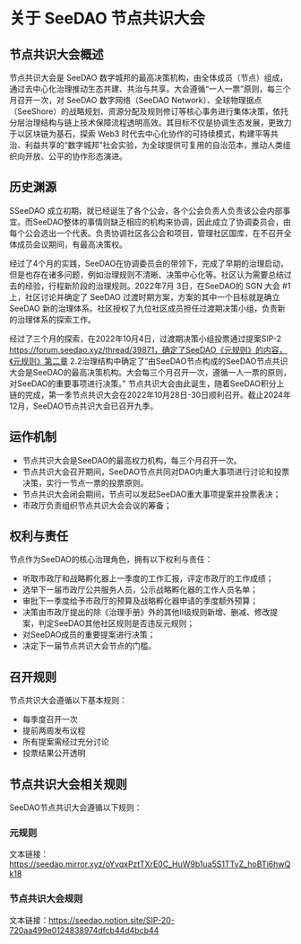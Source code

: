 # 关于 SeeDAO 节点共识大会

## 节点共识大会概述

节点共识大会是 SeeDAO 数字城邦的最高决策机构，由全体成员（节点）组成，通过去中心化治理推动生态共建、共治与共享。大会遵循“一人一票”原则，每三个月召开一次，对 SeeDAO 数字网络（SeeDAO Network）、全球物理据点（SeeShore）的战略规划、资源分配及规则修订等核心事务进行集体决策，依托分层治理结构与链上技术保障流程透明高效。其目标不仅是协调生态发展，更致力于以区块链为基石，探索 Web3 时代去中心化协作的可持续模式，构建平等共治、利益共享的“数字城邦”社会实验，为全球提供可复用的自治范本，推动人类组织向开放、公平的协作形态演进。

## 历史渊源

SSeeDAO 成立初期，就已经诞生了各个公会，各个公会负责人负责该公会内部事宜。而SeeDAO整体的事情则缺乏相应的机构来协调，因此成立了协调委员会，由每个公会选出一个代表。负责协调社区各公会和项目，管理社区国库，在不召开全体成员会议期间，有最高决策权。

经过了4个月的实践，SeeDAO在协调委员会的带领下，完成了早期的治理启动，但是也存在诸多问题，例如治理规则不清晰、决策中心化等。社区认为需要总结过去的经验，行程新阶段的治理规则。2022年7月 3日，在SeeDAO的 SGN 大会 #1 上，社区讨论并确定了 SeeDAO 过渡时期方案，方案的其中一个目标就是确立 SeeDAO 新的治理体系。社区授权了九位社区成员担任过渡期决策小组，负责新的治理体系的探索工作。

经过了三个月的探索，在2022年10月4日，过渡期决策小组投票通过提案SIP-2 https://forum.seedao.xyz/thread/39871，确定了SeeDAO《元规则》的内容，《元规则》第二章 2.2治理结构中确定了“由SeeDAO节点构成的SeeDAO节点共识大会是SeeDAO的最高决策机构。大会每三个月召开一次，遵循一人一票的原则，对SeeDAO的重要事项进行决策。” 节点共识大会由此诞生，随着SeeDAO积分上链的完成，第一季节点共识大会在2022年10月28日-30日顺利召开。截止2024年12月，SeeDAO节点共识大会已召开九季。

## 运作机制

- 节点共识大会是SeeDAO的最高权力机构，每三个月召开一次。
- 节点共识大会召开期间，SeeDAO节点共同对DAO内重大事项进行讨论和投票决策，实行一节点一票的投票原则。
- 节点共识大会闭会期间，节点可以发起SeeDAO重大事项提案并投票表决；
- 市政厅负责组织节点共识大会会议的筹备；

## 权利与责任

节点作为SeeDAO的核心治理角色，拥有以下权利与责任：

- 听取市政厅和战略孵化器上一季度的工作汇报，评定市政厅的工作成绩；
- 选举下一届市政厅公共服务人员，公示战略孵化器的工作人员名单；
- 审批下一季度给予市政厅的预算及战略孵化器申请的季度额外预算；
- 决策由市政厅提出的除《治理手册》外的其他II级规则新增、删减、修改提案，判定SeeDAO其他社区规则是否违反元规则；
- 对SeeDAO成员的重要提案进行决策；
- 决定下一届节点共识大会节点的门槛。

## 召开规则

节点共识大会遵循以下基本规则：

- 每季度召开一次
- 提前两周发布议程
- 所有提案需经过充分讨论
- 投票结果公开透明

## 节点共识大会相关规则
SeeDAO节点共识大会遵循以下规则：
### 元规则
文本链接：https://seedao.mirror.xyz/oYvqxPztTXrE0C_HuW9b1ua5S1TTvZ_hoBTi6hwQk18

### 节点共识大会规则
文本链接：https://seedao.notion.site/SIP-20-720aa499e0124838974dfcb44d4bcb44